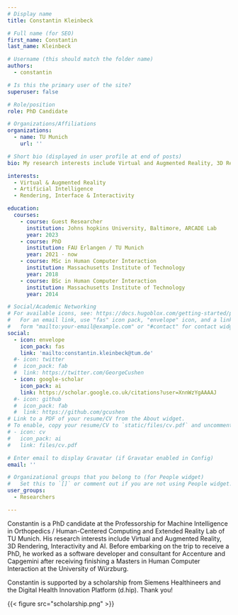 ```yaml
---
# Display name
title: Constantin Kleinbeck

# Full name (for SEO)
first_name: Constantin
last_name: Kleinbeck

# Username (this should match the folder name)
authors:
  - constantin

# Is this the primary user of the site?
superuser: false

# Role/position
role: PhD Candidate

# Organizations/Affiliations
organizations:
  - name: TU Munich
    url: ''

# Short bio (displayed in user profile at end of posts)
bio: My research interests include Virtual and Augmented Reality, 3D Rendering, Interactivity and AI.

interests:
  - Virtual & Augmented Reality
  - Artificial Intelligence
  - Rendering, Interface & Interactivity

education:
  courses:
    - course: Guest Researcher 
      institution: Johns hopkins University, Baltimore, ARCADE Lab
      year: 2023
    - course: PhD 
      institution: FAU Erlangen / TU Munich
      year: 2021 - now
    - course: MSc in Human Computer Interaction
      institution: Massachusetts Institute of Technology
      year: 2018
    - course: BSc in Human Computer Interaction
      institution: Massachusetts Institute of Technology
      year: 2014

# Social/Academic Networking
# For available icons, see: https://docs.hugoblox.com/getting-started/page-builder/#icons
#   For an email link, use "fas" icon pack, "envelope" icon, and a link in the
#   form "mailto:your-email@example.com" or "#contact" for contact widget.
social:
  - icon: envelope
    icon_pack: fas
    link: 'mailto:constantin.kleinbeck@tum.de'
  #- icon: twitter
  #  icon_pack: fab
  #  link: https://twitter.com/GeorgeCushen
  - icon: google-scholar
    icon_pack: ai
    link: https://scholar.google.co.uk/citations?user=XnnWzYgAAAAJ
  #- icon: github
  #  icon_pack: fab
  #  link: https://github.com/gcushen
# Link to a PDF of your resume/CV from the About widget.
# To enable, copy your resume/CV to `static/files/cv.pdf` and uncomment the lines below.
# - icon: cv
#   icon_pack: ai
#   link: files/cv.pdf

# Enter email to display Gravatar (if Gravatar enabled in Config)
email: ''

# Organizational groups that you belong to (for People widget)
#   Set this to `[]` or comment out if you are not using People widget.
user_groups:
  - Researchers

---
```


Constantin is a PhD candidate at the Professorship for Machine Intelligence in Orthopedics / Human-Centered Computing and Extended Reality Lab of TU Munich. His research interests include Virtual and Augmented Reality, 3D Rendering, Interactivity and AI. Before embarking on the trip to receive a PhD, he worked as a software developer and consultant for Accenture and Capgemini after receiving finishing a Masters in Human Computer Interaction at the University of Würzburg.

Constantin is supported by a scholarship from Siemens Healthineers and the Digital Health Innovation Platform (d.hip). Thank you!

{{< figure src="scholarship.png" >}}
